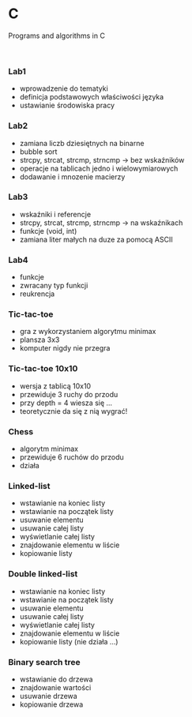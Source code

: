 # C
Programs and algorithms in C 

<br />

### Lab1
- wprowadzenie do tematyki
- definicja podstawowych właściwości języka
- ustawianie środowiska pracy

### Lab2
- zamiana liczb dziesiętnych na binarne
- bubble sort
- strcpy, strcat, strcmp, strncmp -> bez wskaźników
- operacje na tablicach jedno i wielowymiarowych
- dodawanie i mnozenie macierzy

### Lab3
- wskaźniki i referencje
- strcpy, strcat, strcmp, strncmp -> na wskaźnikach
- funkcje (void, int)
- zamiana liter małych na duze za pomocą ASCII

### Lab4
  - funkcje
  - zwracany typ funkcji
  - reukrencja

### Tic-tac-toe 
  - gra z wykorzystaniem algorytmu minimax
  - plansza 3x3
  - komputer nigdy nie przegra

### Tic-tac-toe 10x10
  - wersja z tablicą 10x10
  - przewiduje 3 ruchy do przodu
  - przy depth = 4 wiesza się ...
  - teoretycznie da się z nią wygrać!

### Chess 
  - algorytm minimax
  - przewiduje 6 ruchów do przodu 
  - działa 

### Linked-list
- wstawianie na koniec listy
- wstawianie na początek listy
- usuwanie elementu
- usuwanie całej listy
- wyświetlanie całej listy
- znajdowanie elementu w liście
- kopiowanie listy

### Double linked-list
- wstawianie na koniec listy
- wstawianie na początek listy
- usuwanie elementu
- usuwanie całej listy
- wyświetlanie całej listy
- znajdowanie elementu w liście
- kopiowanie listy (nie działa ...)

### Binary search tree
- wstawianie do drzewa
- znajdowanie wartości
- usuwanie drzewa
- kopiowanie drzewa 
